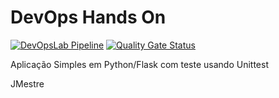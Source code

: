 # DevOps Hands On

[![DevOpsLab Pipeline](https://github.com/jmmestre/devopslab/actions/workflows/pipeline.yml/badge.svg)](https://github.com/jmmestre/devopslab/actions/workflows/pipeline.yml)
[![Quality Gate Status](https://sonarcloud.io/api/project_badges/measure?project=jmmestre_devopslab&metric=alert_status)](https://sonarcloud.io/summary/new_code?id=jmmestre_devopslab)

Aplicação Simples em Python/Flask com teste usando Unittest

JMestre
